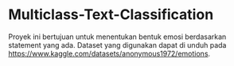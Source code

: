 # Multiclass-Text-Classification
Proyek ini bertujuan untuk menentukan bentuk emosi berdasarkan statement yang ada.  Dataset yang digunakan dapat di unduh pada https://www.kaggle.com/datasets/anonymous1972/emotions. 
